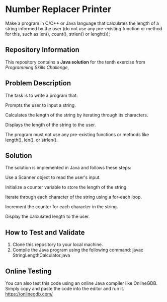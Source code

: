 # Number Replacer Printer

Make a program in C/C++ or Java language that calculates the length of a string informed by the user (do not use any pre-existing function or method for this, such as len(), count(), strlen() or lenght());

## Repository Information

This repository contains a **Java solution** for the tenth exercise from *Programming Skills Challenge*,  

## Problem Description

The task is to write a program that:

Prompts the user to input a string.

Calculates the length of the string by iterating through its characters.

Displays the length of the string to the user.

The program must not use any pre-existing functions or methods like length(), len(), or strlen().

## Solution

The solution is implemented in Java and follows these steps:

Use a Scanner object to read the user's input.

Initialize a counter variable to store the length of the string.

Iterate through each character of the string using a for-each loop.

Increment the counter for each character in the string.

Display the calculated length to the user.

## How to Test and Validate

1. Clone this repository to your local machine.
2. Compile the Java program using the following command:
   javac StringLengthCalculator.java

## Online Testing

You can also test this code using an online Java compiler like OnlineGDB.
Simply copy and paste the code into the editor and run it.
https://onlinegdb.com/
